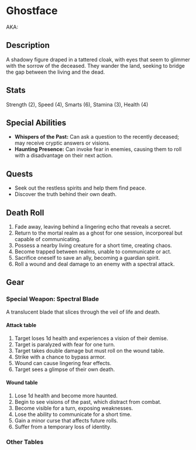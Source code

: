 # Ghostface

AKA:

## Description
A shadowy figure draped in a tattered cloak, with eyes that seem to glimmer with the sorrow of the deceased. They wander the land, seeking to bridge the gap between the living and the dead.

## Stats
Strength (2), Speed (4), Smarts (6), Stamina (3), Health (4)

## Special Abilities
- **Whispers of the Past:** Can ask a question to the recently deceased; may receive cryptic answers or visions.
- **Haunting Presence:** Can invoke fear in enemies, causing them to roll with a disadvantage on their next action.

## Quests
- Seek out the restless spirits and help them find peace.
- Discover the truth behind their own death.

## Death Roll
1. Fade away, leaving behind a lingering echo that reveals a secret.
2. Return to the mortal realm as a ghost for one session, incorporeal but capable of communicating.
3. Possess a nearby living creature for a short time, creating chaos.
4. Become trapped between realms, unable to communicate or act.
5. Sacrifice oneself to save an ally, becoming a guardian spirit.
6. Roll a wound and deal damage to an enemy with a spectral attack.

## Gear
### Special Weapon: Spectral Blade
A translucent blade that slices through the veil of life and death.

#### Attack table
1. Target loses 1d health and experiences a vision of their demise.
2. Target is paralyzed with fear for one turn.
3. Target takes double damage but must roll on the wound table.
4. Strike with a chance to bypass armor.
5. Wound can cause lingering fear effects.
6. Target sees a glimpse of their own death.

#### Wound table
1. Lose 1d health and become more haunted.
2. Begin to see visions of the past, which distract from combat.
3. Become visible for a turn, exposing weaknesses.
4. Lose the ability to communicate for a short time.
5. Gain a minor curse that affects future rolls.
6. Suffer from a temporary loss of identity.

### Other Tables

